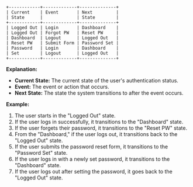 
```plaintext
+------------+-------------+--------------+
| Current    | Event       | Next         |
| State      |             | State        |
+------------+-------------+--------------+
| Logged Out | Login       | Dashboard    |
| Logged Out | Forgot PW   | Reset PW     |
| Dashboard  | Logout      | Logged Out   |
| Reset PW   | Submit Form | Password Set |
| Password   | Login       | Dashboard    |
| Set        | Logout      | Logged Out   |
+------------+-------------+--------------+
```

**Explanation:**

- **Current State:** The current state of the user's authentication status.
- **Event:** The event or action that occurs.
- **Next State:** The state the system transitions to after the event occurs.

**Example:**

1. The user starts in the "Logged Out" state.
2. If the user logs in successfully, it transitions to the "Dashboard" state.
3. If the user forgets their password, it transitions to the "Reset PW" state.
4. From the "Dashboard," if the user logs out, it transitions back to the "Logged Out" state.
5. If the user submits the password reset form, it transitions to the "Password Set" state.
6. If the user logs in with a newly set password, it transitions to the "Dashboard" state.
7. If the user logs out after setting the password, it goes back to the "Logged Out" state.
